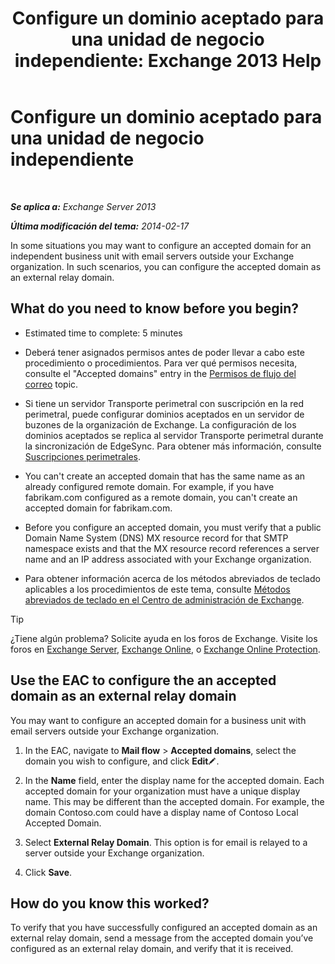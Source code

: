 ﻿---
title: 'Configure un dominio aceptado para una unidad de negocio independiente: Exchange 2013 Help'
TOCTitle: Configure un dominio aceptado para una unidad de negocio independiente
ms:assetid: bc95dbdc-3669-4c06-ab94-90093bc0dbfd
ms:mtpsurl: https://technet.microsoft.com/es-es/library/JJ657491(v=EXCHG.150)
ms:contentKeyID: 49895876
ms.date: 04/23/2018
mtps_version: v=EXCHG.150
ms.translationtype: HT
---

# Configure un dominio aceptado para una unidad de negocio independiente

 

_**Se aplica a:** Exchange Server 2013_

_**Última modificación del tema:** 2014-02-17_

In some situations you may want to configure an accepted domain for an independent business unit with email servers outside your Exchange organization. In such scenarios, you can configure the accepted domain as an external relay domain.

## What do you need to know before you begin?

  - Estimated time to complete: 5 minutes

  - Deberá tener asignados permisos antes de poder llevar a cabo este procedimiento o procedimientos. Para ver qué permisos necesita, consulte el "Accepted domains" entry in the [Permisos de flujo del correo](mail-flow-permissions-exchange-2013-help.md) topic.

  - Si tiene un servidor Transporte perimetral con suscripción en la red perimetral, puede configurar dominios aceptados en un servidor de buzones de la organización de Exchange. La configuración de los dominios aceptados se replica al servidor Transporte perimetral durante la sincronización de EdgeSync. Para obtener más información, consulte [Suscripciones perimetrales](edge-subscriptions-exchange-2013-help.md).

  - You can't create an accepted domain that has the same name as an already configured remote domain. For example, if you have fabrikam.com configured as a remote domain, you can't create an accepted domain for fabrikam.com.

  - Before you configure an accepted domain, you must verify that a public Domain Name System (DNS) MX resource record for that SMTP namespace exists and that the MX resource record references a server name and an IP address associated with your Exchange organization.

  - Para obtener información acerca de los métodos abreviados de teclado aplicables a los procedimientos de este tema, consulte [Métodos abreviados de teclado en el Centro de administración de Exchange](keyboard-shortcuts-in-the-exchange-admin-center-exchange-online-protection-help.md).


> [!TIP]
> ¿Tiene algún problema? Solicite ayuda en los foros de Exchange. Visite los foros en <A href="https://go.microsoft.com/fwlink/p/?linkid=60612">Exchange Server</A>, <A href="https://go.microsoft.com/fwlink/p/?linkid=267542">Exchange Online</A>, o <A href="https://go.microsoft.com/fwlink/p/?linkid=285351">Exchange Online Protection</A>.



## Use the EAC to configure the an accepted domain as an external relay domain

You may want to configure an accepted domain for a business unit with email servers outside your Exchange organization.

1.  In the EAC, navigate to **Mail flow** \> **Accepted domains**, select the domain you wish to configure, and click **Edit**![Icono Editar](images/Bb124582.6f53ccb2-1f13-4c02-bea0-30690e6ea71d(EXCHG.150).gif "Icono Editar").

2.  In the **Name** field, enter the display name for the accepted domain. Each accepted domain for your organization must have a unique display name. This may be different than the accepted domain. For example, the domain Contoso.com could have a display name of Contoso Local Accepted Domain.

3.  Select **External Relay Domain**. This option is for email is relayed to a server outside your Exchange organization.

4.  Click **Save**.

## How do you know this worked?

To verify that you have successfully configured an accepted domain as an external relay domain, send a message from the accepted domain you’ve configured as an external relay domain, and verify that it is received.

